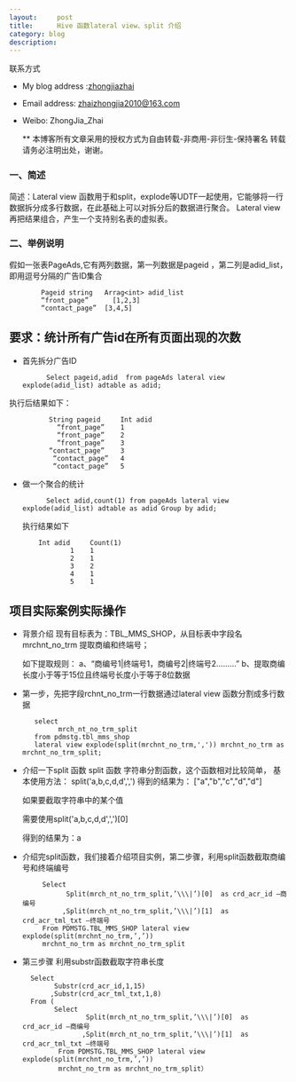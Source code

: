 ```yaml
---
layout:     post
title:      Hive 函数lateral view、split 介绍
category: blog
description: 
---
```


   <script type="text/javascript">var cnzz_protocol = (("https:" == document.location.protocol) ? " https://" : " http://");document.write(unescape("%3Cspan id='cnzz_stat_icon_1275018137'%3E%3C/span%3E%3Cscript src='" + cnzz_protocol + "s19.cnzz.com/z_stat.php%3Fid%3D1275018137%26show%3Dpic' type='text/javascript'%3E%3C/script%3E"));</script>


   联系方式
* My blog address :[zhongjiazhai](http://zhongjiazhai.github.io)
* Email address: zhaizhongjia2010@163.com
* Weibo: ZhongJia_Zhai

    ** 本博客所有文章采用的授权方式为自由转载-非商用-非衍生-保持署名 转载请务必注明出处，谢谢。
### 一、简述
简述：Lateral view  函数用于和split，explode等UDTF一起使用，它能够将一行数据拆分成多行数据，在此基础上可以对拆分后的数据进行聚合。
Lateral view 再把结果组合，产生一个支持别名表的虚拟表。

### 二、举例说明

  假如一张表PageAds,它有两列数据，第一列数据是pageid ，第二列是adid_list，即用逗号分隔的广告ID集合
  
  
            Pageid string 	Arrag<int> adid_list
            “front_page”	  [1,2,3]
            “contact_page”	[3,4,5]
   
  ## 要求：统计所有广告id在所有页面出现的次数
  * 首先拆分广告ID
  
              Select pageid,adid  from pageAds lateral view explode(adid_list) adtable as adid;

执行后结果如下：
  
              String pageid 	Int adid
                “front_page”	1
                “front_page”	2
                “front_page”	3
              “contact_page”	3
               “contact_page”	4
               “contact_page”	5

*  做一个聚合的统计
             
             Select adid,count(1) from pageAds lateral view explode(adid_list) adtable as adid Group by adid;
     执行结果如下
     
           Int adid 	Count(1)
                   1	1
                   2	1
                   3	2
                   4	1
                   5	1
                   
 ## 项目实际案例实际操作
 
   * 背景介绍 现有目标表为：TBL_MMS_SHOP，从目标表中字段名mrchnt_no_trm 提取商编和终端号；
      
      如下提取规则：
      a、“商编号1|终端号1，商编号2|终端号2………”
      b、提取商编长度小于等于15位且终端号长度小于等于8位数据
   * 第一步，先把字段rchnt_no_trm一行数据通过lateral view 函数分割成多行数据
   
            select 
                  mrch_nt_no_trm_split
            from pdmstg.tbl_mms_shop 
            lateral view explode(split(mrchnt_no_trm,',')) mrchnt_no_trm as mrchnt_no_trm_split;
  * 介绍一下split 函数
      split 函数 字符串分割函数，这个函数相对比较简单，
      基本使用方法： split('a,b,c,d,d',',')
      得到的结果为：
      ["a","b","c","d","d"]
      
      如果要截取字符串中的某个值
      
      需要使用split('a,b,c,d,d',',')[0]
      
      得到的结果为：a
      
  * 介绍完split函数，我们接着介绍项目实例，第二步骤，利用split函数截取商编号和终端编号
  
  
             Select  
                   Split(mrch_nt_no_trm_split,’\\\|’)[0]  as crd_acr_id –商编号
                  ,Split(mrch_nt_no_trm_split,’\\\|’)[1]  as crd_acr_tml_txt –终端号
             From PDMSTG.TBL_MMS_SHOP lateral view explode(split(mrchnt_no_trm,’,’))
             mrchnt_no_trm as mrchnt_no_trm_split
           
           
  * 第三步骤 利用substr函数截取字符串长度
  
          Select 
                Substr(crd_acr_id,1,15)
               ,Substr(crd_acr_tml_txt,1,8)
          From (
                Select  
                        Split(mrch_nt_no_trm_split,’\\\|’)[0]  as crd_acr_id –商编号
                       ,Split(mrch_nt_no_trm_split,’\\\|’)[1]  as crd_acr_tml_txt –终端号
                 From PDMSTG.TBL_MMS_SHOP lateral view explode(split(mrchnt_no_trm,’,’))
                 mrchnt_no_trm as mrchnt_no_trm_split）
      





       


